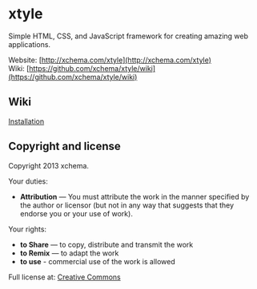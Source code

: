 xtyle
======
Simple HTML, CSS, and JavaScript framework for creating amazing web applications.

Website: [http://xchema.com/xtyle](http://xchema.com/xtyle)<br>
Wiki: [https://github.com/xchema/xtyle/wiki](https://github.com/xchema/xtyle/wiki)

Wiki
----
[Installation](https://github.com/xchema/xtyle/wiki/Installation)

Copyright and license
---------------------
Copyright 2013 xchema.

Your duties:

* **Attribution** — You must attribute the work in the manner specified by the author or licensor (but not in any way that suggests that they endorse you or your use of work).

Your rights:

* **to Share** — to copy, distribute and transmit the work
* **to Remix** — to adapt the work
* **to use** - commercial use of the work is allowed

Full license at:
[Creative Commons](http://creativecommons.org/licenses/by/3.0/)
